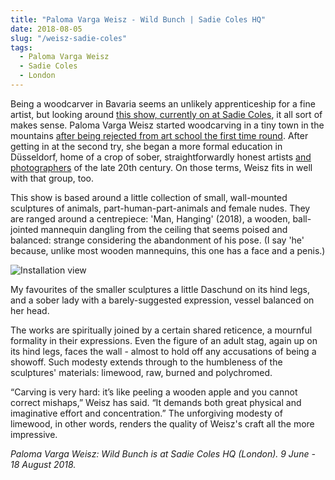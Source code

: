 ```yaml
---
title: "Paloma Varga Weisz - Wild Bunch | Sadie Coles HQ"
date: 2018-08-05
slug: "/weisz-sadie-coles"
tags:
  - Paloma Varga Weisz
  - Sadie Coles
  - London
---
```


Being a woodcarver in Bavaria seems an unlikely apprenticeship for a fine artist, but looking around [this show, currently on at Sadie Coles](https://www.sadiecoles.com/exhibitions/679/installation_shots/), it all sort of makes sense. Paloma Varga Weisz started woodcarving in a tiny town in the mountains [after being rejected from art school the first time round](https://frieze.com/article/paloma-varga-weisz-my-influences). After getting in at the second try, she began a more formal education in Düsseldorf, home of a crop of sober, straightforwardly honest artists [and photographers](http://artangled.com/2018/02/25/gursky-hayward/) of the late 20th century. On those terms, Weisz fits in well with that group, too.

This show is based around a little collection of small, wall-mounted sculptures of animals, part-human-part-animals and female nudes. They are ranged around a centrepiece: 'Man, Hanging' (2018), a wooden, ball-jointed mannequin dangling from the ceiling that seems poised and balanced: strange considering the abandonment of his pose. (I say 'he' because, unlike most wooden mannequins, this one has a face and a penis.)

![Installation view](/weisz-sadie-coles.jpg)

My favourites of the smaller sculptures a little Daschund on its hind legs, and a sober lady with a barely-suggested expression, vessel balanced on her head.

The works are spiritually joined by a certain shared reticence, a mournful formality in their expressions. Even the figure of an adult stag, again up on its hind legs, faces the wall - almost to hold off any accusations of being a showoff. Such modesty extends through to the humbleness of the sculptures' materials: limewood, raw, burned and polychromed.

“Carving is very hard: it’s like peeling a wooden apple and you cannot correct mishaps,” Weisz has said. “It demands both great physical and imaginative effort and concentration.” The unforgiving modesty of limewood, in other words, renders the quality of Weisz's craft all the more impressive.

*Paloma Varga Weisz: Wild Bunch is at Sadie Coles HQ (London). 9 June - 18 August 2018.*
